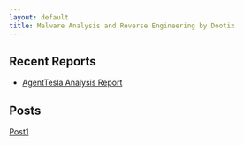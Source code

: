 ```yaml
---
layout: default
title: Malware Analysis and Reverse Engineering by Dootix
---
```


## Recent Reports
- [AgentTesla Analysis Report]([AgentTesla_analysis_report.pdf)
## Posts
[Post1](/posts/post1/)
